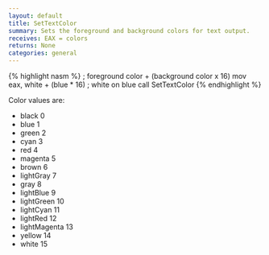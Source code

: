```yaml
---
layout: default
title: SetTextColor
summary: Sets the foreground and background colors for text output.
receives: EAX = colors
returns: None
categories: general
---
```

{% highlight nasm %}
; foreground color + (background color x 16)
mov eax, white + (blue * 16)   ; white on blue
call SetTextColor
{% endhighlight %}

Color values are: 
- black  0 
- blue  1 
- green  2 
- cyan  3 
- red  4 
- magenta  5 
- brown  6
- lightGray  7 
- gray  8 
- lightBlue  9 
- lightGreen  10
- lightCyan  11 
- lightRed  12
- lightMagenta  13 
- yellow  14
- white  15